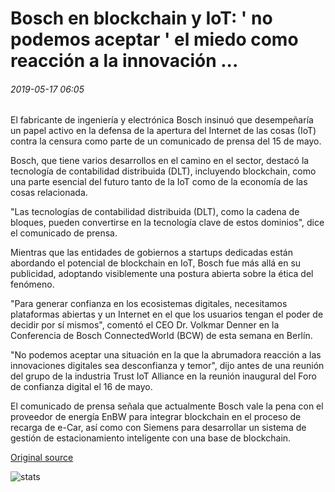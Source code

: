 # Bosch en blockchain y IoT: ' no podemos aceptar ' el miedo como reacción a la innovación ...

###### 2019-05-17 06:05

El fabricante de ingeniería y electrónica Bosch insinuó que desempeñaría un papel activo en la defensa de la apertura del Internet de las cosas (IoT) contra la censura como parte de un comunicado de prensa del 15 de mayo.

Bosch, que tiene varios desarrollos en el camino en el sector, destacó la tecnología de contabilidad distribuida (DLT), incluyendo blockchain, como una parte esencial del futuro tanto de la IoT como de la economía de las cosas relacionada.

"Las tecnologías de contabilidad distribuida (DLT), como la cadena de bloques, pueden convertirse en la tecnología clave de estos dominios", dice el comunicado de prensa.

Mientras que las entidades de gobiernos a startups dedicadas están abordando el potencial de blockchain en IoT, Bosch fue más allá en su publicidad, adoptando visiblemente una postura abierta sobre la ética del fenómeno.

"Para generar confianza en los ecosistemas digitales, necesitamos plataformas abiertas y un Internet en el que los usuarios tengan el poder de decidir por sí mismos", comentó el CEO Dr. Volkmar Denner en la Conferencia de Bosch ConnectedWorld (BCW) de esta semana en Berlín.

"No podemos aceptar una situación en la que la abrumadora reacción a las innovaciones digitales sea desconfianza y temor", dijo antes de una reunión del grupo de la industria Trust IoT Alliance en la reunión inaugural del Foro de confianza digital el 16 de mayo.

El comunicado de prensa señala que actualmente Bosch vale la pena con el proveedor de energía EnBW para integrar blockchain en el proceso de recarga de e-Car, así como con Siemens para desarrollar un sistema de gestión de estacionamiento inteligente con una base de blockchain.

[Original source](https://cointelegraph.com/news/bosch-on-blockchain-and-iot-we-cannot-accept-fear-as-reaction-to-innovation)

![stats](https://c.statcounter.com/11760860/0/a89fa40b/1/ "stats")